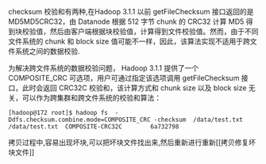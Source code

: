 

checksum 校验和有两种,在Hadoop 3.1.1 以前 getFileChecksum 接口返回的是 MD5MD5CRC32，由 Datanode 根据 512 字节 chunk 的 CRC32 计算 MD5 得到块校验值，然后由客户端根据块校验值，计算得到文件校验值。然而，由于不同文件系统的 chunk 和 block size 值可能不一样，因此，该算法实现不适用于跨文件系统之间的数据校验.

为解决跨文件系统的数据校验问题， Hadoop 3.1.1 提供了一个 COMPOSITE_CRC 可选项，用户可通过指定该选项调用 getFileChecksum 接口，此时会返回 CRC32C 校验和，该计算方式和 chunk size 以及 block size 无关，可以作为跨集群和跨文件系统的校验和算法：

```
[hadoop@172 root]$ hadoop fs  -Ddfs.checksum.combine.mode=COMPOSITE_CRC -checksum  /data/test.txt
/data/test.txt  COMPOSITE-CRC32C        6a732798
```


拷贝过程中,容易出现坏块,可以把坏块文件找出来,然后重新进行重新[[拷贝修复坏块文件]]




